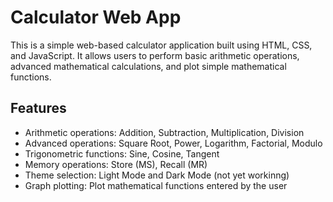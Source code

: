# Calculator Web App

This is a simple web-based calculator application built using HTML, CSS, and JavaScript. It allows users to perform basic arithmetic operations, advanced mathematical calculations, and plot simple mathematical functions.

## Features

- Arithmetic operations: Addition, Subtraction, Multiplication, Division
- Advanced operations: Square Root, Power, Logarithm, Factorial, Modulo
- Trigonometric functions: Sine, Cosine, Tangent
- Memory operations: Store (MS), Recall (MR)
- Theme selection: Light Mode and Dark Mode (not yet workinng)
- Graph plotting: Plot mathematical functions entered by the user